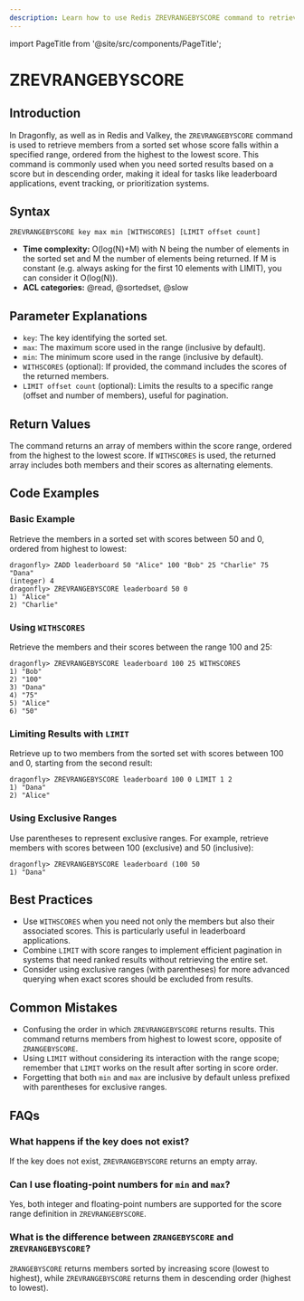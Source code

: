 ```yaml
---
description: Learn how to use Redis ZREVRANGEBYSCORE command to retrieve members of a sorted set by score in descending order.
---
```


import PageTitle from '@site/src/components/PageTitle';

# ZREVRANGEBYSCORE

<PageTitle title="Redis ZREVRANGEBYSCORE Explained (Better Than Official Docs)" />

## Introduction

In Dragonfly, as well as in Redis and Valkey, the `ZREVRANGEBYSCORE` command is used to retrieve members from a sorted set whose score falls within a specified range, ordered from the highest to the lowest score.
This command is commonly used when you need sorted results based on a score but in descending order, making it ideal for tasks like leaderboard applications, event tracking, or prioritization systems.

## Syntax

```shell
ZREVRANGEBYSCORE key max min [WITHSCORES] [LIMIT offset count]
```

- **Time complexity:** O(log(N)+M) with N being the number of elements in the sorted set and M the number of elements being returned. If M is constant (e.g. always asking for the first 10 elements with LIMIT), you can consider it O(log(N)).
- **ACL categories:** @read, @sortedset, @slow

## Parameter Explanations

- `key`: The key identifying the sorted set.
- `max`: The maximum score used in the range (inclusive by default).
- `min`: The minimum score used in the range (inclusive by default).
- `WITHSCORES` (optional): If provided, the command includes the scores of the returned members.
- `LIMIT offset count` (optional): Limits the results to a specific range (offset and number of members), useful for pagination.

## Return Values

The command returns an array of members within the score range, ordered from the highest to the lowest score.
If `WITHSCORES` is used, the returned array includes both members and their scores as alternating elements.

## Code Examples

### Basic Example

Retrieve the members in a sorted set with scores between 50 and 0, ordered from highest to lowest:

```shell
dragonfly> ZADD leaderboard 50 "Alice" 100 "Bob" 25 "Charlie" 75 "Dana"
(integer) 4
dragonfly> ZREVRANGEBYSCORE leaderboard 50 0
1) "Alice"
2) "Charlie"
```

### Using `WITHSCORES`

Retrieve the members and their scores between the range 100 and 25:

```shell
dragonfly> ZREVRANGEBYSCORE leaderboard 100 25 WITHSCORES
1) "Bob"
2) "100"
3) "Dana"
4) "75"
5) "Alice"
6) "50"
```

### Limiting Results with `LIMIT`

Retrieve up to two members from the sorted set with scores between 100 and 0, starting from the second result:

```shell
dragonfly> ZREVRANGEBYSCORE leaderboard 100 0 LIMIT 1 2
1) "Dana"
2) "Alice"
```

### Using Exclusive Ranges

Use parentheses to represent exclusive ranges.
For example, retrieve members with scores between 100 (exclusive) and 50 (inclusive):

```shell
dragonfly> ZREVRANGEBYSCORE leaderboard (100 50
1) "Dana"
```

## Best Practices

- Use `WITHSCORES` when you need not only the members but also their associated scores. This is particularly useful in leaderboard applications.
- Combine `LIMIT` with score ranges to implement efficient pagination in systems that need ranked results without retrieving the entire set.
- Consider using exclusive ranges (with parentheses) for more advanced querying when exact scores should be excluded from results.

## Common Mistakes

- Confusing the order in which `ZREVRANGEBYSCORE` returns results. This command returns members from highest to lowest score, opposite of `ZRANGEBYSCORE`.
- Using `LIMIT` without considering its interaction with the range scope; remember that `LIMIT` works on the result after sorting in score order.
- Forgetting that both `min` and `max` are inclusive by default unless prefixed with parentheses for exclusive ranges.

## FAQs

### What happens if the key does not exist?

If the key does not exist, `ZREVRANGEBYSCORE` returns an empty array.

### Can I use floating-point numbers for `min` and `max`?

Yes, both integer and floating-point numbers are supported for the score range definition in `ZREVRANGEBYSCORE`.

### What is the difference between `ZRANGEBYSCORE` and `ZREVRANGEBYSCORE`?

`ZRANGEBYSCORE` returns members sorted by increasing score (lowest to highest), while `ZREVRANGEBYSCORE` returns them in descending order (highest to lowest).
